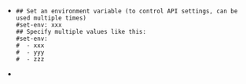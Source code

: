 - ```
  ## Set an environment variable (to control API settings, can be used multiple times)
  #set-env: xxx
  ## Specify multiple values like this:
  #set-env:
  #  - xxx
  #  - yyy
  #  - zzz
  ```
-
